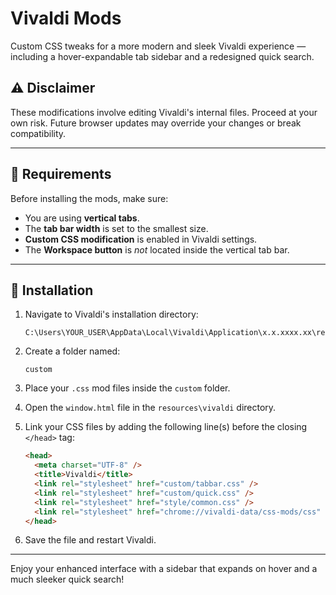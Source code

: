 # Vivaldi Mods

Custom CSS tweaks for a more modern and sleek Vivaldi experience — including a hover-expandable tab sidebar and a redesigned quick search.

## ⚠️ Disclaimer

These modifications involve editing Vivaldi's internal files. Proceed at your own risk. Future browser updates may override your changes or break compatibility.

---

## 🔧 Requirements

Before installing the mods, make sure:

- You are using **vertical tabs**.
- The **tab bar width** is set to the smallest size.
- **Custom CSS modification** is enabled in Vivaldi settings.
- The **Workspace button** is *not* located inside the vertical tab bar.

---

## 📁 Installation

1. Navigate to Vivaldi's installation directory:
   ```
   C:\Users\YOUR_USER\AppData\Local\Vivaldi\Application\x.x.xxxx.xx\resources\vivaldi
   ```

2. Create a folder named:
   ```
   custom
   ```

3. Place your `.css` mod files inside the `custom` folder.

4. Open the `window.html` file in the `resources\vivaldi` directory.

5. Link your CSS files by adding the following line(s) before the closing `</head>` tag:
   ```html
   <head>
     <meta charset="UTF-8" />
     <title>Vivaldi</title>
     <link rel="stylesheet" href="custom/tabbar.css" />
     <link rel="stylesheet" href="custom/quick.css" />
     <link rel="stylesheet" href="style/common.css" />
     <link rel="stylesheet" href="chrome://vivaldi-data/css-mods/css" />
   </head>
   ```

6. Save the file and restart Vivaldi.

---

Enjoy your enhanced interface with a sidebar that expands on hover and a much sleeker quick search!
